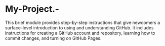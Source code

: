 # My-Project.-
This brief module provides step-by-step instructions that give newcomers a surface-level introduction to using and understanding GitHub. It includes instructions for creating a GitHub account and repository, learning how to commit changes, and turning on GitHub Pages.
